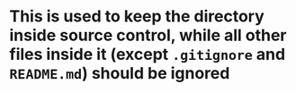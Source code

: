 # This is used to keep the directory inside source control, while all other files inside it (except `.gitignore` and `README.md`) should be ignored
